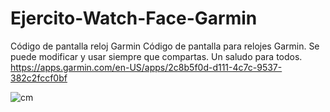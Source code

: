 # Ejercito-Watch-Face-Garmin
Código de pantalla reloj Garmin
Código de pantalla para relojes Garmin. Se puede modificar y usar siempre que compartas.
Un saludo para todos.
https://apps.garmin.com/en-US/apps/2c8b5f0d-d111-4c7c-9537-382c2fccf0bf



![cm](https://user-images.githubusercontent.com/114816269/218267267-0da37c37-228c-40e2-8fda-6c435217c947.png)
